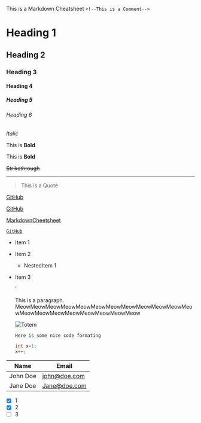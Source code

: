 This is a Markdown Cheatsheet
`<!--This is a Comment-->`

<!--Headings-->

# Heading 1

## Heading 2

### Heading 3

#### Heading 4

##### Heading 5

###### Heading 6

<!--Italics-->

*Italic*

<!--Bold-->

This is **Bold**

This is __Bold__

<!--Striketrough-->

~~Strikethrough~~

<!--Horizontal Line-->

---

<!--Blockquote-->

> This is a Quote

<!--Link-->

[GitHub](github.com/charitarthchugh)

[GitHub](github.com/charitarthhchugh "Charitarth's Github")

<!--Link to a repository file-->

[MarkdownCheetsheet](..MarkdownCheetsheet/Cheatsheet.md)

<!--Link within a code block-->

[`GitHub`](github.com/charitarthhchugh "Charitarth's GitHub")

<!--Bullet-->

* Item 1
* Item 2
  * NestedItem 1
* Item 3   
  
  <!--Inline Code block-->
  
  '<p>This is a paragraph. MeowMeowMeowMeowMeowMeowMeowMeowMeowMeowMeowMeowMeowMeowMeowMeowMeowMeowMeowMeow<p>
  
  <!--Image-->
  
  ![Totem](http://www.facets.la/fullview/F_2014_360_TOTEM.jpg)  
  
  <!--          Github Markdown     -->
  
  <!--Code blocks-->
  
  ``
  Here is some nice code formating
  ``
  
  ```java
  int x=1;
  x++;
  ```
  
  <!--Tables-->

| Name     | Email        |
| -------- | ------------ |
| John Doe | john@doe.com |
| Jane Doe | Jane@doe.com |

<!--Task List(Shows up as check boxes in GitHub)-->

*[x] 1
*[x] 2
*[ ] 3

